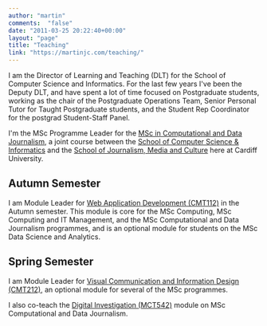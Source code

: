 ```yaml
---
author: "martin"
comments:  "false"
date: "2011-03-25 20:22:40+00:00"
layout: "page"
title: "Teaching"
link: "https://martinjc.com/teaching/"
---
```


I am the Director of Learning and Teaching (DLT) for the School of Computer Science and Informatics. For the last few years I've been the Deputy DLT, and have spent a lot of time focused on Postgraduate students, working as the chair of the Postgraduate Operations Team, Senior Personal Tutor for Taught Postgraduate students, and the Student Rep Coordinator for the postgrad Student-Staff Panel.

I'm the MSc Programme Leader for the [MSc in Computational and Data Journalism](http://www.cardiff.ac.uk/study/postgraduate/taught/courses/course/computational-and-data-journalism-msc), a joint course between the [School of Computer Science & Informatics](http://www.cardiff.ac.uk/computer-science/) and the [School of Journalism, Media and Culture](http://www.cardiff.ac.uk/journalism-media-and-culture) here at Cardiff University.


## Autumn Semester



I am Module Leader for [Web Application Development (CMT112)](http://handbooks.data.cardiff.ac.uk/module/CMT112.html) in the Autumn semester. This module is core for the MSc Computing, MSc Computing and IT Management, and the MSc Computational and Data Journalism programmes, and is an optional module for students on the MSc Data Science and Analytics.



## Spring Semester



I am Module Leader for [Visual Communication and Information Design (CMT212)](http://handbooks.data.cardiff.ac.uk/module/CMT212.html), an optional module for several of the MSc programmes.

I also co-teach the [Digital Investigation (MCT542)](http://handbooks.data.cardiff.ac.uk/module/MCT542.html) module on MSc Computational and Data Journalism.

